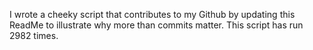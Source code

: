I wrote a cheeky script that contributes to my Github by updating this ReadMe to illustrate why more than commits matter. This script has run 2982 times.